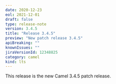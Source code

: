 ```yaml
---
date: 2020-12-23
eol: 2021-12-01
draft: false
type: release-note
version: 3.4.5
title: "Release 3.4.5"
preview: "New patch release 3.4.5"
apiBreaking: ""
knownIssues: ""
jiraVersionId: 12348825
category: camel
kind: lts
---
```


This release is the new Camel 3.4.5 patch release.
